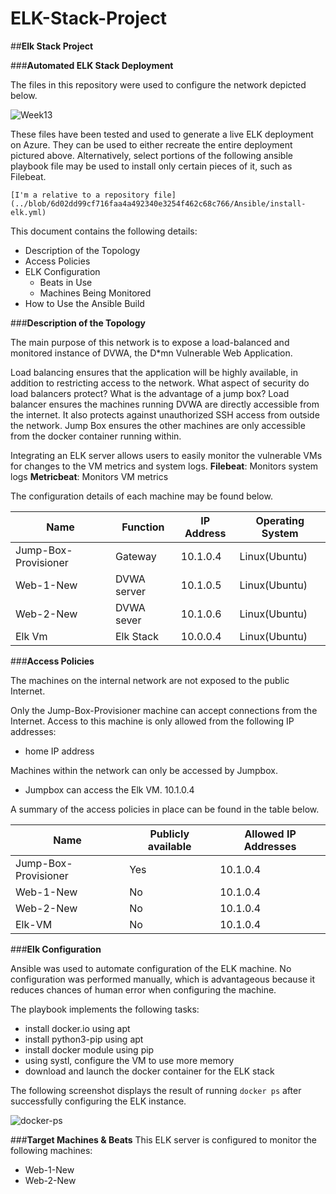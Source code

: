 # ELK-Stack-Project
##**Elk Stack Project**

###**Automated ELK Stack Deployment**

The files in this repository were used to configure the network depicted below.
 
 ![Week13](https://user-images.githubusercontent.com/82536342/137604648-27ad74d8-29f3-4819-bed5-02f9da8e5503.png)



These files have been tested and used to generate a live ELK deployment on Azure. They can be used to either recreate the entire deployment pictured above. Alternatively, select portions of the following ansible playbook file may be used to install only certain pieces of it, such as Filebeat.

    [I'm a relative to a repository file](../blob/6d02dd99cf716faa4a492340e3254f462c68c766/Ansible/install-elk.yml) 

This document contains the following details:
- Description of the Topology
- Access Policies
- ELK Configuration
  - Beats in Use
  - Machines Being Monitored
- How to Use the Ansible Build


###**Description of the Topology**

The main purpose of this network is to expose a load-balanced and monitored instance of DVWA, the D*mn Vulnerable Web Application.

Load balancing ensures that the application will be highly available, in addition to restricting access to the network.
What aspect of security do load balancers protect? What is the advantage of a jump box? 
Load balancer ensures the machines running DVWA are directly accessible from the internet. It also protects against unauthorized SSH access from outside the network. 
Jump Box ensures the other machines are only accessible from the docker container running within.

Integrating an ELK server allows users to easily monitor the vulnerable VMs for changes to the VM metrics and system logs.
**Filebeat**: Monitors system logs
**Metricbeat**: Monitors VM metrics

The configuration details of each machine may be found below.

| Name                 | Function    | IP Address | Operating System |
|----------------------|-------------|------------|------------------|
| Jump-Box-Provisioner | Gateway     | 10.1.0.4   | Linux(Ubuntu)    |
| Web-1-New            | DVWA server | 10.1.0.5   | Linux(Ubuntu)    |
| Web-2-New            | DVWA sever  | 10.1.0.6   | Linux(Ubuntu)    |
| Elk Vm               | Elk Stack   | 10.0.0.4   | Linux(Ubuntu)    |


###**Access Policies**

The machines on the internal network are not exposed to the public Internet. 

Only the Jump-Box-Provisioner machine can accept connections from the Internet. Access to this machine is only allowed from the following IP addresses:
- home IP address

Machines within the network can only be accessed by Jumpbox.
-	Jumpbox can access the Elk VM. 10.1.0.4

A summary of the access policies in place can be found in the table below.

| Name                 | Publicly available | Allowed IP Addresses |
|----------------------|--------------------|----------------------|
| Jump-Box-Provisioner | Yes                | 10.1.0.4             |
| Web-1-New            | No                 | 10.1.0.4             |
| Web-2-New            | No                 | 10.1.0.4             |
| Elk-VM               | No                 | 10.1.0.4             |


###**Elk Configuration**

Ansible was used to automate configuration of the ELK machine. No configuration was performed manually, which is advantageous because it reduces chances of human error when configuring the machine.


The playbook implements the following tasks:
-	install docker.io using apt
-	install python3-pip using apt
-	install docker module using pip
-	using systl, configure the VM to use more memory 
-	download and launch the docker container for the ELK stack

The following screenshot displays the result of running `docker ps` after successfully configuring the ELK instance.  

![docker-ps](https://user-images.githubusercontent.com/82536342/137604669-bc770b71-96da-4977-a693-8156f8fe7562.png)


###**Target Machines & Beats**
This ELK server is configured to monitor the following machines:
-	Web-1-New
-	Web-2-New


